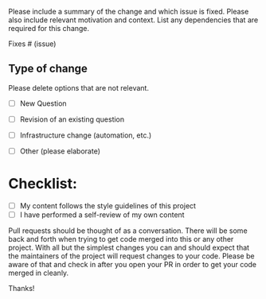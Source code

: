 Please include a summary of the change and which issue is fixed. Please also include relevant motivation and context. List any dependencies that are required for this change.

Fixes # (issue)

## Type of change

Please delete options that are not relevant.

- [ ] New Question
- [ ] Revision of an existing question
- [ ] Infrastructure change (automation, etc.)
- [ ] Other (please elaborate) 


# Checklist:

- [ ] My content follows the style guidelines of this project
- [ ] I have performed a self-review of my own content

Pull requests should be thought of as a conversation. There will be some back and forth when trying to get code merged into this or any other project. With all but the simplest changes you can and should expect that the maintainers of the project will request changes to your code. Please be aware of that and check in after you open your PR in order to get your code merged in cleanly. 

Thanks!
